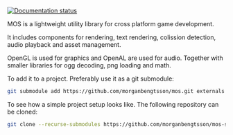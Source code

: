 [![Documentation status](https://readthedocs.org/projects/mos/badge/?version=latest)](http://mos.readthedocs.io/en/latest/)

MOS is a lightweight utility library for cross platform game development. 

It includes components for rendering, text rendering, colission detection, audio playback and asset management.

OpenGL is used for graphics and OpenAL are used for audio. Together
with smaller libraries for ogg decoding, png loading and math.

To add it to a project. Preferably use it as a git submodule:

```bash
git submodule add https://github.com/morganbengtsson/mos.git externals --init --recursive
```

To see how a simple project setup looks like. The following repository can be cloned:


```bash
git clone --recurse-submodules https://github.com/morganbengtsson/mos-skeleton
```
